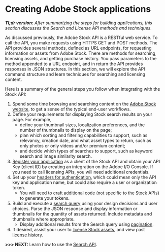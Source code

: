 

# Creating Adobe Stock applications

_**Tl;dr version:** After summarizing the steps for building applications, this section discusses the Search and License API methods and techniques._

As discussed previously, the Adobe Stock API is a RESTful web service. To call the API, you make requests using HTTPS GET and POST methods. The API provides several methods, defined as URL endpoints, for requesting information or assets from Adobe Stock. There are methods for searching, licensing assets, and getting purchase history. You pass parameters to the method appended to a URL endpoint, and in return the API provides responses in JSON structures. In this section, we will explore the API command structure and learn techniques for searching and licensing content.

Here is a summary of the general steps you follow when integrating with the Stock API:



1.  Spend some time browsing and searching content on the [Adobe Stock website](https://stock.adobe.com/), to get a sense of the typical end-user workflows.
1.  Define your requirements for displaying Stock search results on your page. For example, 
    *   define your thumbnail sizes, localization preferences, and the number of thumbnails to display on the page;
    *   plan which sorting and filtering capabilities to support, such as relevancy, creation date, and what asset types to return, such as only photos or only videos and/or premium content;
    *   and decide which types of searches to support, such as keyword search and image similarity search.
1.  [Register your application](./02-register-app.md) as a client of the Stock API and obtain your API Key (client ID) by creating an integration on the Adobe I/O Console. If you need to call licensing APIs, you will need additional credentials.
1.  Set up your [headers for authentication](./03-api-authentication.md), which could mean only the API key and application name, but could also require a user or organization token.
    *   You will need to craft additional code (not specific to the Stock APIs) to generate your tokens.
1.  Build and execute a [search query](./apps/05-search-for-assets.md) using your design decisions and user choices. Parse the JSON response and display information or thumbnails for the quantity of assets returned. Include metadata and thumbnails where appropriate.
    *   Display additional results from the Search query using [pagination](./apps/05-search-for-assets.md#paginating-results).  
1.  If desired, assist your user to [license Stock assets](./apps/06-licensing-assets.md), and view past [license history](./apps/06-licensing-assets.md#getting-a-license-history).

__>>> NEXT:__ Learn how to use the [Search API](./apps/05-search-for-assets.md).
